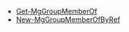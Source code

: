 * [Get-MgGroupMemberOf](https://docs.microsoft.com/powershell/module/microsoft.graph.groups/get-mggroupmemberof?view=graph-powershell-1.0)
* [New-MgGroupMemberOfByRef](https://docs.microsoft.com/powershell/module/microsoft.graph.groups/new-mggroupmemberofbyref?view=graph-powershell-1.0)